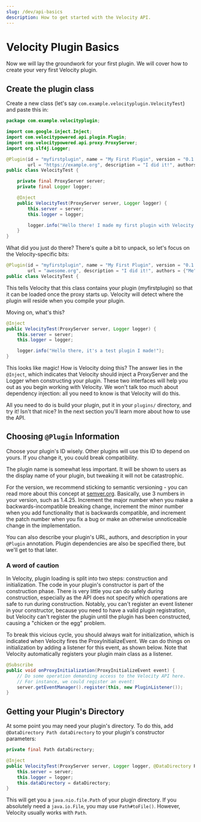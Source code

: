 ```yaml
---
slug: /dev/api-basics
description: How to get started with the Velocity API.
---
```


# Velocity Plugin Basics

Now we will lay the groundwork for your first plugin. We will cover how to create your very first
Velocity plugin.

## Create the plugin class

Create a new class (let's say `com.example.velocityplugin.VelocityTest`) and paste this in:

```java
package com.example.velocityplugin;

import com.google.inject.Inject;
import com.velocitypowered.api.plugin.Plugin;
import com.velocitypowered.api.proxy.ProxyServer;
import org.slf4j.Logger;

@Plugin(id = "myfirstplugin", name = "My First Plugin", version = "0.1.0-SNAPSHOT",
        url = "https://example.org", description = "I did it!", authors = {"Me"})
public class VelocityTest {

    private final ProxyServer server;
    private final Logger logger;

    @Inject
    public VelocityTest(ProxyServer server, Logger logger) {
        this.server = server;
        this.logger = logger;

        logger.info("Hello there! I made my first plugin with Velocity.");
    }
}
```

What did you just do there? There's quite a bit to unpack, so let's focus on the Velocity-specific
bits:

```java
@Plugin(id = "myfirstplugin", name = "My First Plugin", version = "0.1.0-SNAPSHOT",
        url = "awesome.org", description = "I did it!", authors = {"Me"})
public class VelocityTest {
```

This tells Velocity that this class contains your plugin (myfirstplugin) so that it can be loaded
once the proxy starts up. Velocity will detect where the plugin will reside when you compile your
plugin.

Moving on, what's this?

```java
@Inject
public VelocityTest(ProxyServer server, Logger logger) {
    this.server = server;
    this.logger = logger;

    logger.info("Hello there, it's a test plugin I made!");
}
```

This looks like magic! How is Velocity doing this? The answer lies in the `@Inject`, which indicates
that Velocity should inject a ProxyServer and the Logger when constructing your plugin. These two
interfaces will help you out as you begin working with Velocity. We won't talk too much about
dependency injection: all you need to know is that Velocity will do this.

All you need to do is build your plugin, put it in your `plugins/` directory, and try it! Isn't that
nice? In the next section you'll learn more about how to use the API.

## Choosing `@Plugin` Information

Choose your plugin's ID wisely. Other plugins will use this ID to depend on yours. If you change it,
you could break compatibility.

The plugin name is somewhat less important. It will be shown to users as the display name of your
plugin, but tweaking it will not be catastrophic.

For the version, we recommend sticking to semantic versioning - you can read more about this concept
at [semver.org](https://semver.org). Basically, use 3 numbers in your version, such as 1.4.25.
Increment the major number when you make a backwards-incompatible breaking change, increment the
minor number when you add functionality that is backwards compatible, and increment the patch number
when you fix a bug or make an otherwise unnoticeable change in the implementation.

You can also describe your plugin's URL, authors, and description in your `@Plugin` annotation.
Plugin dependencies are also be specified there, but we'll get to that later.

### A word of caution

In Velocity, plugin loading is split into two steps: construction and initialization. The code in
your plugin's constructor is part of the construction phase. There is very little you can do safely
during construction, especially as the API does not specify which operations are safe to run during
construction. Notably, you can't register an event listener in your constructor, because you need to
have a valid plugin registration, but Velocity can't register the plugin until the plugin has been
constructed, causing a "chicken or the egg" problem.

To break this vicious cycle, you should always wait for initialization, which is indicated when
Velocity fires the ProxyInitializeEvent. We can do things on initialization by adding a listener for
this event, as shown below. Note that Velocity automatically registers your plugin main class as a
listener.

```java
@Subscribe
public void onProxyInitialization(ProxyInitializeEvent event) {
    // Do some operation demanding access to the Velocity API here.
    // For instance, we could register an event:
    server.getEventManager().register(this, new PluginListener());
}
```

## Getting your Plugin's Directory

At some point you may need your plugin's directory. To do this, add
`@DataDirectory Path dataDirectory` to your plugin's constructor parameters:

```java
private final Path dataDirectory;

@Inject
public VelocityTest(ProxyServer server, Logger logger, @DataDirectory Path dataDirectory) {
    this.server = server;
    this.logger = logger;
    this.dataDirectory = dataDirectory;
}
```

This will get you a `java.nio.file.Path` of your plugin directory. If you absolutely need a
`java.io.File`, you may use `Path#toFile()`. However, Velocity usually works with `Path`.
